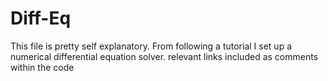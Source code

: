 # Diff-Eq
This file is pretty self explanatory.
From following a tutorial I set up a numerical differential equation solver. relevant links included as comments within the code
